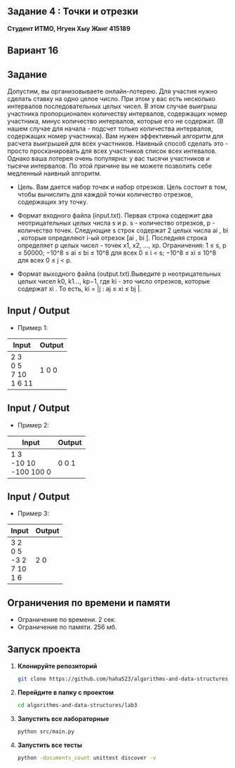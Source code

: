 ##  Задание 4 : Точки и отрезки 



**Студент ИТМО,  Нгуен Хыу Жанг  415189**  

## Вариант 16

## Задание

Допустим, вы организовываете онлайн-лотерею. Для участия нужно сделать
ставку на одно целое число. При этом у вас есть несколько интервалов последовательных целых чисел. В этом случае выигрыш участника пропорционален
количеству интервалов, содержащих номер участника, минус количество интервалов, которые его не содержат. (В нашем случае для начала - подсчет только
количества интервалов, содержащих номер участника). Вам нужен эффективный
алгоритм для расчета выигрышей для всех участников. Наивный способ сделать
это - просто просканировать для всех участников список всех интевалов. Однако
ваша лотерея очень популярна: у вас тысячи участников и тысячи интервалов. По
этой причине вы не можете позволить себе медленный наивный алгоритм.

- Цель. Вам дается набор точек и набор отрезков. Цель состоит в том, чтобы
вычислить для каждой точки количество отрезков, содержащих эту точку.

- Формат входного файла (input.txt). Первая строка содержит два неотрицательных целых числа s и p. s - количество отрезков, p - количество
точек. Следующие s строк содержат 2 целых числа ai
, bi
, которые определяют i-ый отрезок [ai
, bi
]. Последняя строка определяет p целых чисел - точек
x1, x2, ..., xp. Ограничения: 1 ≤ s, p ≤ 50000; −10^8 ≤ ai ≤ bi ≤ 10^8 для
всех 0 ≤ i < s; −10^8 ≤ xi ≤ 10^8 для всех 0 ≤ j < p.

- Формат выходного файла (output.txt).Выведите p неотрицательных целых
чисел k0, k1..., kp−1, где ki - это число отрезков, которые содержат xi
. То
есть,
ki = |j : aj ≤ xi ≤ bj |.

## Input / Output 
- Пример 1:

| Input                             | Output              |   
|-----------------------------------|---------------------|
| 2 3<br/>0 5<br/>7 10<br/>1 6 11   | 1 0 0               |

## Input / Output 
- Пример 2:

| Input                             | Output              |   
|-----------------------------------|---------------------|
| 1 3<br/>-10 10<br/>-100 100 0     | 0 0 1               |

## Input / Output 
- Пример 3:

| Input                                  | Output              |   
|----------------------------------------|---------------------|
| 3 2<br/>0 5<br/>-3 2<br/>7 10<br/>1 6  | 2 0                 |


## Ограничения по времени и памяти

- Ограничение по времени. 2 сек.
- Ограничение по памяти. 256 мб.


## Запуск проекта
1. **Клонируйте репозиторий**
   ```bash
   git clone https://github.com/haha523/algorithms-and-data-structures.git
   ```
2. **Перейдите в папку с проектом**
   ```bash
   cd algorithms-and-data-structures/lab3
   ```
3. **Запустить все лабораторные**
    ```bash
   python src/main.py
   ```
4. **Запустить все тесты**
    ```bash
   python -documents_count unittest discover -v
   ```
